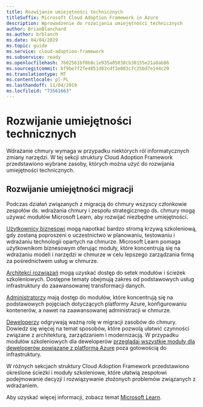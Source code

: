 ```yaml
---
title: Rozwijanie umiejętności technicznych
titleSuffix: Microsoft Cloud Adoption Framework in Azure
description: Wprowadzenie do rozwijania umiejętności technicznych
author: BrianBlanchard
ms.author: brblanch
ms.date: 04/04/2019
ms.topic: guide
ms.service: cloud-adoption-framework
ms.subservice: ready
ms.openlocfilehash: 7602561bf0b8c1e935a05038cb38155e21a8ab86
ms.sourcegitcommit: bf9be7f2fe4851d83cdf3e083c7c25bd7e144c20
ms.translationtype: MT
ms.contentlocale: pl-PL
ms.lasthandoff: 11/04/2019
ms.locfileid: "73561663"
---
```

# <a name="build-technical-skills"></a>Rozwijanie umiejętności technicznych

Wdrażanie chmury wymaga w przypadku niektórych ról informatycznych zmiany narzędzi. W tej sekcji struktury Cloud Adoption Framework przedstawiono wybrane zasoby, których można użyć do rozwijania umiejętności technicznych.

## <a name="migration-skill-building"></a>Rozwijanie umiejętności migracji

Podczas działań związanych z migracją do chmury wszyscy członkowie zespołów ds. wdrażania chmury i zespołu strategicznego ds. chmury mogą używać modułów Microsoft Learn, aby rozwijać niezbędne umiejętności.

[Użytkownicy biznesowi](https://docs.microsoft.com/learn/browse/?roles=business-user) mogą napotkać bardzo stromą krzywą szkoleniową, gdy zostaną poproszeni o uczestnictwo w planowaniu, testowaniu i wdrażaniu technologii opartych na chmurze. Microsoft Learn pomaga użytkownikom biznesowym oferując moduły, które koncentrują się na wdrażaniu modeli i narzędzi w chmurze w celu lepszego zarządzania firmą za pośrednictwem usług w chmurze.

[Architekci rozwiązań](https://docs.microsoft.com/learn/browse/?roles=solution-architect) mogą uzyskać dostęp do setek modułów i ścieżek szkoleniowych. Dostępne tematy obejmują zakres od podstawowych usług infrastruktury do zaawansowanej transformacji danych.

[Administratorzy](https://docs.microsoft.com/learn/browse/?roles=administrator) mają dostęp do modułów, które koncentrują się na podstawowych pojęciach dotyczących platformy Azure, konfigurowaniu kontenerów, a nawet na zaawansowanej administracji w chmurze.

[Deweloperzy](https://docs.microsoft.com/learn/browse/?roles=developer&term=infrastructure) odgrywają ważną rolę w migracji zasobów do chmury. Dowiedz się więcej na temat sposobów, które pozwolą ułatwić czynności związane z architekturą, zarządzaniem i modernizacją. W przypadku modułów szkoleniowych dla deweloperów [przeglądaj wszystkie moduły dla deweloperów powiązane z platformą Azure](https://docs.microsoft.com/learn/browse/?roles=developer&products=azure) poza gotowością do infrastruktury.

W różnych sekcjach struktury Cloud Adoption Framework przedstawiono określone ścieżki i moduły szkoleniowe, które ułatwią zespołowi podejmowanie decyzji i rozwiązywanie złożonych problemów związanych z wdrażaniem.

Aby uzyskać więcej informacji, zobacz temat [Microsoft Learn](https://docs.microsoft.com/learn).
